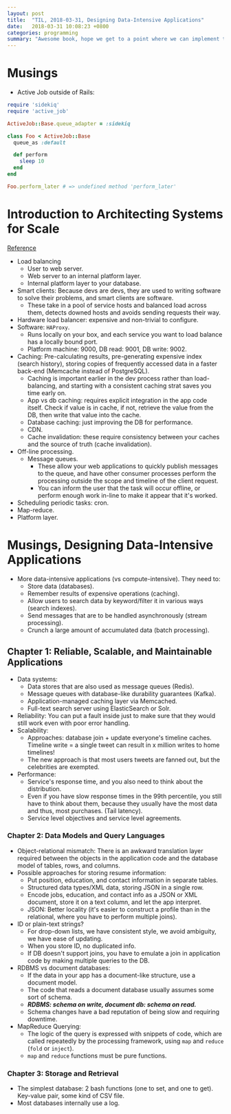 ```yaml
---
layout: post
title:  "TIL, 2018-03-31, Designing Data-Intensive Applications"
date:   2018-03-31 10:08:23 +0800
categories: programming
summary: "Awesome book, hope we get to a point where we can implement these some day!"
---
```


# Musings

- Active Job outside of Rails:

``` ruby
require 'sidekiq'
require 'active_job'

ActiveJob::Base.queue_adapter = :sidekiq

class Foo < ActiveJob::Base
  queue_as :default

  def perform
    sleep 10
  end
end

Foo.perform_later # => undefined method 'perform_later'
```

# Introduction to Architecting Systems for Scale
[Reference](https://lethain.com/introduction-to-architecting-systems-for-scale/)

- Load balancing
  - User to web server.
  - Web server to an internal platform layer.
  - Internal platform layer to your database.
- Smart clients: Because devs are devs, they are used to writing software to solve their problems, and smart clients are software.
  - These take in a pool of service hosts and balanced load across them, detects downed hosts and avoids sending requests their way.
- Hardware load balancer: expensive and non-trivial to configure.
- Software: `HAProxy`.
  - Runs locally on your box, and each service you want to load balance has a locally bound port.
  - Platform machine: 9000, DB read: 9001, DB write: 9002.
- Caching: Pre-calculating results, pre-generating expensive index (search history), storing copies of frequently accessed data in a faster back-end (Memcache instead of PostgreSQL).
  - Caching is important earlier in the dev process rather than load-balancing, and starting with a consistent caching strat saves you time early on.
  - App vs db caching: requires explicit integration in the app code itself. Check if value is in cache, if not, retrieve the value from the DB, then write that value into the cache.
  - Database caching: just improving the DB for performance.
  - CDN.
  - Cache invalidation: these require consistency between your caches and the source of truth (cache invalidation).
- Off-line processing.
  - Message queues.
    - These allow your web applications to quickly publish messages to the queue, and have other consumer processes perform the processing outside the scope and timeline of the client request.
    - You can inform the user that the task will occur offline, or perform enough work in-line to make it appear that it's worked.
- Scheduling periodic tasks: cron.
- Map-reduce.
- Platform layer.

# Musings, Designing Data-Intensive Applications

- More data-intensive applications (vs compute-intensive). They need to:
  - Store data (databases).
  - Remember results of expensive operations (caching).
  - Allow users to search data by keyword/filter it in various ways (search indexes).
  - Send messages that are to be handled asynchronously (stream processing).
  - Crunch a large amount of accumulated data (batch processing).

## Chapter 1: Reliable, Scalable, and Maintainable Applications

- Data systems:
  - Data stores that are also used as message queues (Redis).
  - Message queues with database-like durability guarantees (Kafka).
  - Application-managed caching layer via Memcached.
  - Full-text search server using ElasticSearch or Solr.
- Reliability: You can put a fault inside just to make sure that they would still work even with poor error handling.
- Scalability:
  - Approaches: database join + update everyone's timeline caches. Timeline write = a single tweet can result in x million writes to home timelines!
  - The new approach is that most users tweets are fanned out, but the celebrities are exempted.
- Performance:
  - Service's response time, and you also need to think about the distribution.
  - Even if you have slow response times in the 99th percentile, you still have to think about them, because they usually have the most data and thus, most purchases. (Tail latency).
  - Service level objectives and service level agreements.

### Chapter 2: Data Models and Query Languages

- Object-relational mismatch: There is an awkward translation layer required between the objects in the application code and the database model of tables, rows, and columns.
- Possible approaches for storing resume information:
  - Put position, education, and contact information in separate tables.
  - Structured data types/XML data, storing JSON in a single row.
  - Encode jobs, education, and contact info as a JSON or XML document, store it on a text column, and let the app interpret.
  - JSON: Better locality (it's easier to construct a profile than in the relational, where you have to perform multiple joins).
- ID or plain-text strings?
  - For drop-down lists, we have consistent style, we avoid ambiguity, we have ease of updating.
  - When you store ID, no duplicated info.
  - If DB doesn't support joins, you have to emulate a join in application code by making multiple queries to the DB.
- RDBMS vs document databases:
  - If the data in your app has a document-like structure, use a document model.
  - The code that reads a document database usually assumes some sort of schema.
  - ***RDBMS: schema on write, document db: schema on read.***
  - Schema changes have a bad reputation of being slow and requiring downtime.
- MapReduce Querying:
  - The logic of the query is expressed with snippets of code, which are called repeatedly by the processing framework, using `map` and `reduce` (`fold` or `inject`).
  - `map` and `reduce` functions must be pure functions.

### Chapter 3: Storage and Retrieval

- The simplest database: 2 bash functions (one to set, and one to get). Key-value pair, some kind of CSV file.
- Most databases internally use a log.
